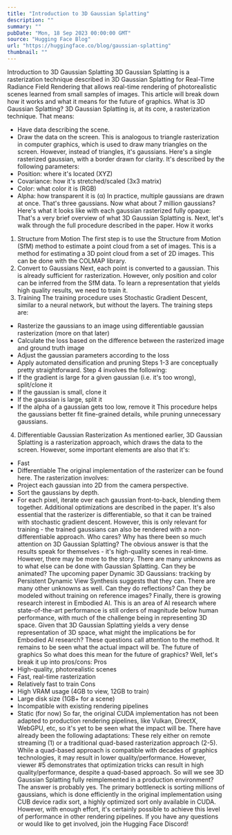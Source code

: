 ```yaml
---
title: "Introduction to 3D Gaussian Splatting"
description: ""
summary: ""
pubDate: "Mon, 18 Sep 2023 00:00:00 GMT"
source: "Hugging Face Blog"
url: "https://huggingface.co/blog/gaussian-splatting"
thumbnail: ""
---
```


Introduction to 3D Gaussian Splatting
3D Gaussian Splatting is a rasterization technique described in 3D Gaussian Splatting for Real-Time Radiance Field Rendering that allows real-time rendering of photorealistic scenes learned from small samples of images. This article will break down how it works and what it means for the future of graphics.
What is 3D Gaussian Splatting?
3D Gaussian Splatting is, at its core, a rasterization technique. That means:
- Have data describing the scene.
- Draw the data on the screen.
This is analogous to triangle rasterization in computer graphics, which is used to draw many triangles on the screen.
However, instead of triangles, it's gaussians. Here's a single rasterized gaussian, with a border drawn for clarity.
It's described by the following parameters:
- Position: where it's located (XYZ)
- Covariance: how it's stretched/scaled (3x3 matrix)
- Color: what color it is (RGB)
- Alpha: how transparent it is (α)
In practice, multiple gaussians are drawn at once.
That's three gaussians. Now what about 7 million gaussians?
Here's what it looks like with each gaussian rasterized fully opaque:
That's a very brief overview of what 3D Gaussian Splatting is. Next, let's walk through the full procedure described in the paper.
How it works
1. Structure from Motion
The first step is to use the Structure from Motion (SfM) method to estimate a point cloud from a set of images. This is a method for estimating a 3D point cloud from a set of 2D images. This can be done with the COLMAP library.
2. Convert to Gaussians
Next, each point is converted to a gaussian. This is already sufficient for rasterization. However, only position and color can be inferred from the SfM data. To learn a representation that yields high quality results, we need to train it.
3. Training
The training procedure uses Stochastic Gradient Descent, similar to a neural network, but without the layers. The training steps are:
- Rasterize the gaussians to an image using differentiable gaussian rasterization (more on that later)
- Calculate the loss based on the difference between the rasterized image and ground truth image
- Adjust the gaussian parameters according to the loss
- Apply automated densification and pruning
Steps 1-3 are conceptually pretty straightforward. Step 4 involves the following:
- If the gradient is large for a given gaussian (i.e. it's too wrong), split/clone it
- If the gaussian is small, clone it
- If the gaussian is large, split it
- If the alpha of a gaussian gets too low, remove it
This procedure helps the gaussians better fit fine-grained details, while pruning unnecessary gaussians.
4. Differentiable Gaussian Rasterization
As mentioned earlier, 3D Gaussian Splatting is a rasterization approach, which draws the data to the screen. However, some important elements are also that it's:
- Fast
- Differentiable
The original implementation of the rasterizer can be found here. The rasterization involves:
- Project each gaussian into 2D from the camera perspective.
- Sort the gaussians by depth.
- For each pixel, iterate over each gaussian front-to-back, blending them together.
Additional optimizations are described in the paper.
It's also essential that the rasterizer is differentiable, so that it can be trained with stochastic gradient descent. However, this is only relevant for training - the trained gaussians can also be rendered with a non-differentiable approach.
Who cares?
Why has there been so much attention on 3D Gaussian Splatting? The obvious answer is that the results speak for themselves - it's high-quality scenes in real-time. However, there may be more to the story.
There are many unknowns as to what else can be done with Gaussian Splatting. Can they be animated? The upcoming paper Dynamic 3D Gaussians: tracking by Persistent Dynamic View Synthesis suggests that they can. There are many other unknowns as well. Can they do reflections? Can they be modeled without training on reference images?
Finally, there is growing research interest in Embodied AI. This is an area of AI research where state-of-the-art performance is still orders of magnitude below human performance, with much of the challenge being in representing 3D space. Given that 3D Gaussian Splatting yields a very dense representation of 3D space, what might the implications be for Embodied AI research?
These questions call attention to the method. It remains to be seen what the actual impact will be.
The future of graphics
So what does this mean for the future of graphics? Well, let's break it up into pros/cons:
Pros
- High-quality, photorealistic scenes
- Fast, real-time rasterization
- Relatively fast to train
Cons
- High VRAM usage (4GB to view, 12GB to train)
- Large disk size (1GB+ for a scene)
- Incompatible with existing rendering pipelines
- Static (for now)
So far, the original CUDA implementation has not been adapted to production rendering pipelines, like Vulkan, DirectX, WebGPU, etc, so it's yet to be seen what the impact will be.
There have already been the following adaptations:
These rely either on remote streaming (1) or a traditional quad-based rasterization approach (2-5). While a quad-based approach is compatible with decades of graphics technologies, it may result in lower quality/performance. However, viewer #5 demonstrates that optimization tricks can result in high quality/performance, despite a quad-based approach.
So will we see 3D Gaussian Splatting fully reimplemented in a production environment? The answer is probably yes. The primary bottleneck is sorting millions of gaussians, which is done efficiently in the original implementation using CUB device radix sort, a highly optimized sort only available in CUDA. However, with enough effort, it's certainly possible to achieve this level of performance in other rendering pipelines.
If you have any questions or would like to get involved, join the Hugging Face Discord!